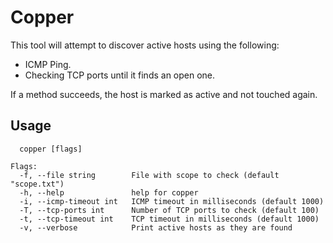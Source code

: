 # Copper

This tool will attempt to discover active hosts using the following:
- ICMP Ping.
- Checking TCP ports until it finds an open one.

If a method succeeds, the host is marked as active and not touched again.


## Usage

```
  copper [flags]

Flags:
  -f, --file string        File with scope to check (default "scope.txt")
  -h, --help               help for copper
  -i, --icmp-timeout int   ICMP timeout in milliseconds (default 1000)
  -T, --tcp-ports int      Number of TCP ports to check (default 100)
  -t, --tcp-timeout int    TCP timeout in milliseconds (default 1000)
  -v, --verbose            Print active hosts as they are found
```
